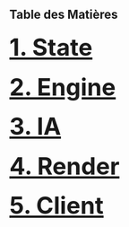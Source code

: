 ## Table des Matières


<h4><a href="https://github.com/abderrazekbhr/Projet-PLT/tree/main/rapport/State" style="font-size:3em;text-decoration:underline;"> 1. State</a></h4>
<h4><a href="https://github.com/abderrazekbhr/Projet-PLT/tree/main/rapport/Engine" style="font-size:3em;text-decoration:underline;"> 2. Engine</a></h4>
<h4><a href="[https://github.com/abderrazekbhr/Projet-PLT/tree/main/rapport/IA](https://github.com/abderrazekbhr/Projet-PLT/tree/main/rapport/IA)" style="font-size:3em;text-decoration:underline;"> 3. IA</a></h4>
<h4><a href="https://github.com/abderrazekbhr/Projet-PLT/tree/main/rapport/Render" style="font-size:3em;text-decoration:underline;"> 4. Render</a></h4>
<h4><a href="https://github.com/abderrazekbhr/Projet-PLT/tree/main/rapport/Client" style="font-size:3em;text-decoration:underline;"> 5. Client</a></h4>



